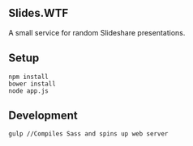 ## Slides.WTF
A small service for random Slideshare presentations.

## Setup
    npm install
    bower install
    node app.js

## Development
    gulp //Compiles Sass and spins up web server
